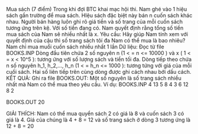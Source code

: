 Mua sách (7 điểm) Trong khi đợi BTC khai mạc hội thi. Nam ghé vào 1 hiệu sách gần trường để mua sách. HIệu sách đặc biệt này bán n cuốn sách khác nhau. Người bán hàng luôn ghi rõ giá tiền và số trang của mỗi cuốn sách tương ứng trên kệ. Với số tiền đang có. Nam quyết định rằng tổng số tiền mua sách của Nam sẽ nhiều nhất là x. Yêu cầu: Hãy giúp Nam tính xem với quyết định của cậu thì số trang sách tôí đa Nam có thể mua là bao nhiêu? Nam chỉ mua muổi cuốn sách nhiều nhất 1 lần Dữ liệu: Đọc từ file BOOKS.INP Dòng đầu tiên chứa 2 số nguyên n (1 < = n <= 10000 ) và x ( 1 < = x < 10^5 ): tương ứng với số lượng sách và tiền tối đa. Dòng tiếp theo chứa n số nguyên h_1, h_2,..., h_n (1 < = h_n <= 1000 ): tương tứng với giá của mỗi cuối sách. Hai số liên tiếp trên cùng dòng được ghi cách nhau bới dấu cách. KẾT QUẢ: Ghi ra file BOOKS.OUT: Một số nguyên là số trang sách nhiều nhất mà Nam có thể mua theo yêu cầu. Ví dụ: BOOKS.INP 4 13 5 8 4 3 6 12 8 2

BOOKS.OUT 20

GIẢI THÍCH: Nam có thể mua quyển sách 2 có giá là 8 và cuốn sách 3 có giá là 4. Giá của chúng là 4 + 8 = 12 và số trang sách ở dòng 3 tương ứng là 12 + 8 = 20
